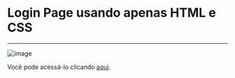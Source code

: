 # Login Page usando apenas **HTML** e **CSS**
***
![image](https://github.com/jpsantosss/login-page/assets/125620461/22eb644d-fec0-44f2-b600-046050359cef)

Você pode acessá-lo clicando [aqui](https://jpsantosss.github.io/login-page/).
